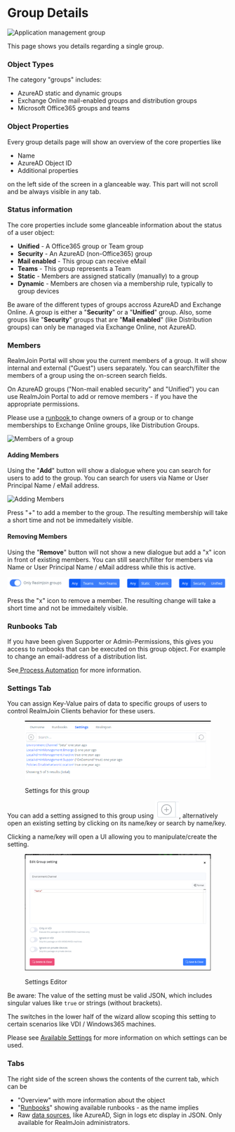 # Group Details

![Application management group](<../../.gitbook/assets/image (7) (1) (1) (1) (1) (1) (1).png>)

This page shows you details regarding a single group.

### Object Types

The category "groups" includes:

* AzureAD static and dynamic groups
* Exchange Online mail-enabled groups and distribution groups
* Microsoft Office365 groups and teams

### **Object Properties**

Every group details page will show an overview of the core properties like

* Name
* AzureAD Object ID
* Additional properties&#x20;

on the left side of the screen in a glanceable way. This part will not scroll and be always visible in any tab.

### Status information

The core properties include some glanceable information about the status of a user object:

* **Unified** - A Office365 group or Team group
* **Security** - An AzureAD (non-Office365) group
* **Mail enabled** - This group can receive eMail
* **Teams** - This group represents a Team
* **Static** - Members are assigned statically (manually) to a group
* **Dynamic** - Members are chosen via a membership rule, typically to group devices

Be aware of the different types of groups accross AzureAD and Exchange Online. A group is either a "**Security**" or a "**Unified**" group. Also, some groups like "**Security**" groups that are "**Mail enabled**" (like Distribution groups) can only be managed via Exchange Online, not AzureAD.

### Members

RealmJoin Portal will show you the current members of a group. It will show internal and external ("Guest") users separately. You can search/filter the members of a group using the on-screen search fields.

On AzureAD groups ("Non-mail enabled security" and "Unified") you can use RealmJoin Portal to add or remove members - if you have the appropriate permissions.&#x20;

Please use a [runbook ](../../runbooks/)to change owners of a group or to change memberships to Exchange Online groups, like Distribution Groups.

![Members of a group](<../../.gitbook/assets/image (1) (1) (1) (1).png>)

#### Adding Members

Using the "**Add**" button will show a dialogue where you can search for users to add to the group. You can search for users via Name or User Principal Name / eMail address.

![Adding Members](<../../.gitbook/assets/image (7) (1) (1) (1) (1) (1).png>)

Press "+" to add a member to the group. The resulting membership will take a short time and not be immedaitely visible.

#### Removing Members

Using the "**Remove**" button will not show a new dialogue but add a "x" icon in front of existing members. You can still search/filter for members via Name or User Principal Name / eMail address while this is active.

![Removing Members](<../../.gitbook/assets/image (3) (1).png>)

Press the "x" icon to remove a member. The resulting change will take a short time and not be immedaitely visible.

### Runbooks Tab

If you have been given Supporter or Admin-Permissions, this gives you access to runbooks that can be executed on this group object. For example to change an email-address of a distribution list.

See[ Process Automation](../../runbooks/) for more information.

### Settings Tab

You can assign Key-Value pairs of data to specific groups of users to control RealmJoin Clients behavior for these users.

<figure><img src="../../.gitbook/assets/image (18).png" alt=""><figcaption><p>Settings for this group</p></figcaption></figure>

You can add a setting assigned to this group using <img src="../../.gitbook/assets/image (2).png" alt="" data-size="line">, alternatively open an existing setting by clicking on its name/key or search by name/key.

Clicking a name/key will open a UI allowing you to manipulate/create the setting.&#x20;

<figure><img src="../../.gitbook/assets/image (12).png" alt=""><figcaption><p>Settings Editor</p></figcaption></figure>

Be aware: The value of the setting must be valid JSON, which includes singular values like `true` or strings (without brackets).

The switches in the lower half of the wizard allow scoping this setting to certain scenarios like VDI / Windows365 machines.

Please see [Available Settings](../../realmjoin-client/additional-settings.md) for more information on which settings can be used.

### Tabs

The right side of the screen shows the contents of the current tab, which can be&#x20;

* "Overview" with more information about the object
* "[Runbooks](../../runbooks/)" showing available runbooks - as the name implies
* Raw [data sources](../#data-sources), like AzureAD, Sign in logs etc display in JSON. Only available for RealmJoin administrators.
